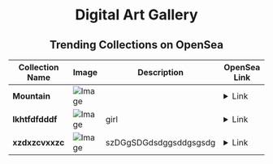 <div align="center">

# Digital Art Gallery

## Trending Collections on OpenSea

| Collection Name                       | Image                                                                                     | Description                       | OpenSea Link                                                                                          |
|---------------------------------------|-------------------------------------------------------------------------------------------|-----------------------------------|--------------------------------------------------------------------------------------------------------|
| **Mountain** | ![Image](https://i.seadn.io/s/raw/files/428b8c5e42e8993369f101d89d85787a.jpg?w=500&auto=format?w=200&auto=format) |  | <details><summary>Link</summary>[Mountain](https://opensea.io/collection/mountain-401)</details> |
| **lkhtfdfdddf** | ![Image](https://i.seadn.io/s/raw/files/4734ff49baad656a82b18df526ffce8d.jpg?w=500&auto=format?w=200&auto=format) | girl | <details><summary>Link</summary>[lkhtfdfdddf](https://opensea.io/collection/lkhtfdfdddf)</details> |
| **xzdxzcvxxzc** | ![Image](https://i.seadn.io/s/raw/files/230b7af5ee27db75220f8cf5733b387c.jpg?w=500&auto=format?w=200&auto=format) | szDGgSDGdsdggsddgsgsdg | <details><summary>Link</summary>[xzdxzcvxxzc](https://opensea.io/collection/xzdxzcvxxzc)</details> |

</div>